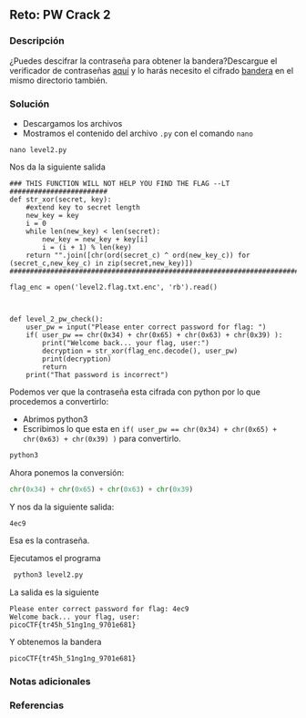 ## Reto: PW Crack 2
### Descripción
¿Puedes descifrar la contraseña para obtener la bandera?Descargue el verificador de contraseñas [aquí](https://artifacts.picoctf.net/c/14/level2.py) y lo harás necesito el cifrado [bandera](https://artifacts.picoctf.net/c/14/level2.flag.txt.enc) en el mismo directorio también.

### Solución
- Descargamos los archivos
- Mostramos el contenido del archivo `.py` con el comando `nano`
```
nano level2.py
```
Nos da la siguiente salida
```salida
### THIS FUNCTION WILL NOT HELP YOU FIND THE FLAG --LT ########################
def str_xor(secret, key):
    #extend key to secret length
    new_key = key
    i = 0
    while len(new_key) < len(secret):
        new_key = new_key + key[i]
        i = (i + 1) % len(key)
    return "".join([chr(ord(secret_c) ^ ord(new_key_c)) for (secret_c,new_key_c) in zip(secret,new_key)])
###############################################################################

flag_enc = open('level2.flag.txt.enc', 'rb').read()



def level_2_pw_check():
    user_pw = input("Please enter correct password for flag: ")
    if( user_pw == chr(0x34) + chr(0x65) + chr(0x63) + chr(0x39) ):
        print("Welcome back... your flag, user:")
        decryption = str_xor(flag_enc.decode(), user_pw)
        print(decryption)
        return
    print("That password is incorrect")
```
Podemos ver que la contraseña esta cifrada con python por lo que procedemos a convertirlo:
- Abrimos python3
- Escribimos lo que esta en `if( user_pw == chr(0x34) + chr(0x65) + chr(0x63) + chr(0x39) )` para convertirlo.
```python
python3
```
 Ahora ponemos la conversión:
```python
chr(0x34) + chr(0x65) + chr(0x63) + chr(0x39)
```
Y nos da la siguiente salida:
```salida
4ec9
```
Esa es la contraseña.

Ejecutamos el programa
```python
 python3 level2.py
```

La salida es la siguiente
```salida
Please enter correct password for flag: 4ec9
Welcome back... your flag, user:
picoCTF{tr45h_51ng1ng_9701e681}
```

Y obtenemos la bandera
```flag
picoCTF{tr45h_51ng1ng_9701e681}
```

### Notas adicionales
### Referencias

